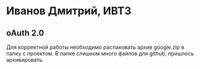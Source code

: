 # Иванов Дмитрий, ИВТ3
## oAuth 2.0
Для корректной работы необходимо распаковать архив google.zip в папку с проектом. В папке слишком много файлов для github, пришлось архивировать.
